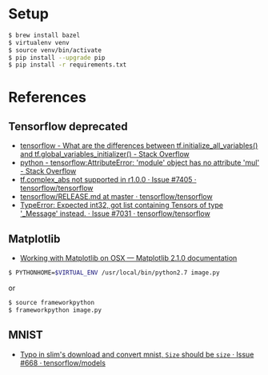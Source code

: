 # Setup

```sh
$ brew install bazel
$ virtualenv venv
$ source venv/bin/activate
$ pip install --upgrade pip
$ pip install -r requirements.txt
```

# References

## Tensorflow deprecated

- [tensorflow - What are the differences between tf.initialize_all_variables() and tf.global_variables_initializer() - Stack Overflow](https://stackoverflow.com/questions/41439254/what-are-the-differences-between-tf-initialize-all-variables-and-tf-global-var)
- [python - tensorflow:AttributeError: 'module' object has no attribute 'mul' - Stack Overflow](https://stackoverflow.com/questions/42217059/tensorflowattributeerror-module-object-has-no-attribute-mul)
- [tf.complex_abs not supported in r1.0.0 · Issue #7405 · tensorflow/tensorflow](https://github.com/tensorflow/tensorflow/issues/7405)
- [tensorflow/RELEASE.md at master · tensorflow/tensorflow](https://github.com/tensorflow/tensorflow/blob/master/RELEASE.md)
- [TypeError: Expected int32, got list containing Tensors of type '_Message' instead. · Issue #7031 · tensorflow/tensorflow](https://github.com/tensorflow/tensorflow/issues/7031)

## Matplotlib

- [Working with Matplotlib on OSX — Matplotlib 2.1.0 documentation](https://matplotlib.org/faq/osx_framework.html)

```sh
$ PYTHONHOME=$VIRTUAL_ENV /usr/local/bin/python2.7 image.py
```

or

```sh
$ source frameworkpython
$ frameworkpython image.py
```

## MNIST

- [Typo in slim's download and convert mnist, `Size` should be `size` · Issue #668 · tensorflow/models](https://github.com/tensorflow/models/issues/668)
